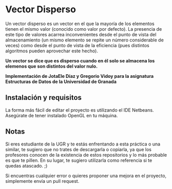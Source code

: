# Vector Disperso 
Un vector disperso es un vector en el que la mayoría de los elementos tienen el mismo valor (conocido como valor por defecto). La presencia de este tipo de valores acarrea inconvenientes desde el punto de vista del almacenamiento (un mismo elemento se repite un número considerable de veces) como desde el punto de vista de la eficiencia (pues distintos algoritmos pueden aprovechar este hecho).

**Un vector se dice que es disperso cuando en él solo se almacena los elemenos que son distintos del valor nulo.**

__Implementación de JotaEle Díaz y Gregorio Vidoy para la asignatura Estructuras de Datos de la Universidad de Granada__

## Instalación y requisitos
La forma más fácil de editar el proyecto es utilizando el IDE Netbeans. Asegúrate de tener instalado OpenGL en tu máquina. 

## Notas
Si eres estudiante de la UGR y te estás enfrentando a esta práctica o una similar, te sugiero que no trates de descargarla o copiarla, ya que los profesores conocen de la existencia de estos repositorios y lo más probable es que te pillen. En su lugar, te sugiero utilizarla como referencia si te quedas atascado. ;)

Si encuentras cualquier error o quieres proponer una mejora en el proyecto, simplemente envía un pull request.


